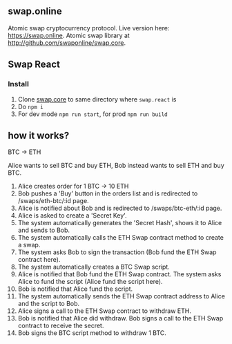 ## swap.online

Atomic swap cryptocurrency protocol. Live version here: https://swap.online. Atomic swap library at http://github.com/swaponline/swap.core.

## Swap  React

### Install

1) Clone [swap.core](https://github.com/swaponline/swap.core) to same directory where `swap.react` is <br />
2) Do `npm i` <br />
3) For dev mode `npm run start`, for prod `npm run build`


## how it works?

BTC -> ETH

Alice wants to sell BTC and buy ETH, Bob instead wants to sell ETH and buy BTC.

 1. Alice creates order for 1 BTC -> 10 ETH
 2. Bob pushes a 'Buy' button in the orders list and is redirected to /swaps/eth-btc/:id page.
 3. Alice is notified about Bob and is redirected to /swaps/btc-eth/:id page.
 4. Alice is asked to create a 'Secret Key'.
 5. The system automatically generates the 'Secret Hash', shows it to Alice and sends to Bob.
 6. The system automatically calls the ETH Swap contract method to create a swap.
 7. The system asks Bob to sign the transaction (Bob fund the ETH Swap contract here).
 8. The system automatically creates a BTC Swap script.
 9. Alice is notified that Bob fund the ETH Swap contract. The system asks Alice to fund the script (Alice fund the script here).
 10. Bob is notified that Alice fund the script.
 11. The system automatically sends the ETH Swap contract address to Alice and the script to Bob.
 12. Alice signs a call to the ETH Swap contract to withdraw ETH.
 13. Bob is notified that Alice did withdraw. Bob signs a call to the ETH Swap contract to receive the secret.
 14. Bob signs the BTC script method to withdraw 1 BTC.
 
